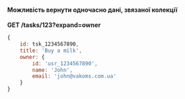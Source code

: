 #### Можливість вернути одночасно дані, звязаної колекції

**GET /tasks/123?expand=owner**

```js
{
    id: tsk_1234567890,
    title: 'Buy a milk',
    owner: {
        id: 'usr_1234567890',
        name: 'John',
        email: 'john@vakoms.com.ua'
    }
}
```